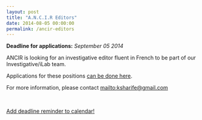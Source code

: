 ```yaml
---
layout: post
title: "A.N.C.I.R Editors"
date: 2014-08-05 00:00:00
permalink: /ancir-editors
---
```


**Deadline for applications:** *September 05 2014*

ANCIR is looking for an investigative editor fluent in French to be part of our Investigative/iLab team. 

Applications for these positions [can be done here](https://docs.google.com/forms/d/17poWszRUcBkG3yzCWiLfvtSfVrkym45z8_Ypi2R-JlU/viewform?usp=send_form).

For more information, please contact [mailto:ksharife@gmail.com](mailto:ksharife@gmail.com)

<br/>

<p>
  <a href="http://ate.so/?t9Jt6jr" target="_blank" class="btn btn-lg btn-default">
    <i class="glyphicon glyphicon-calendar"></i> Add deadline reminder to calendar!
  </a>
</p>

<br/>
